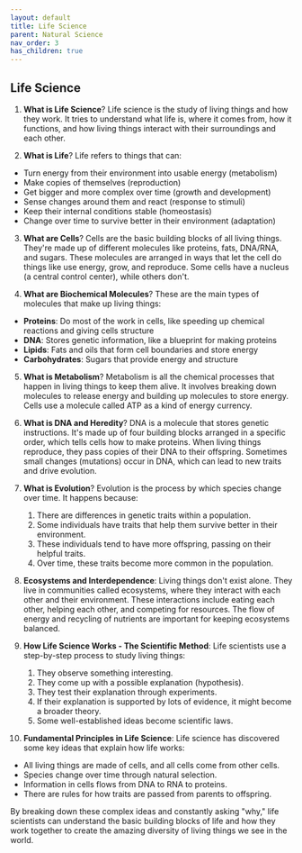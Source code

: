 ```yaml
---
layout: default
title: Life Science
parent: Natural Science
nav_order: 3
has_children: true
---
```


## Life Science

1. **What is Life Science**? Life science is the study of living things and how they work. It tries to understand what life is, where it comes from, how it functions, and how living things interact with their surroundings and each other.

2. **What is Life**? Life refers to things that can:
- Turn energy from their environment into usable energy (metabolism)
- Make copies of themselves (reproduction)
- Get bigger and more complex over time (growth and development)
- Sense changes around them and react (response to stimuli)
- Keep their internal conditions stable (homeostasis)
- Change over time to survive better in their environment (adaptation)

3. **What are Cells**? Cells are the basic building blocks of all living things. They're made up of different molecules like proteins, fats, DNA/RNA, and sugars. These molecules are arranged in ways that let the cell do things like use energy, grow, and reproduce. Some cells have a nucleus (a central control center), while others don't.

4. **What are Biochemical Molecules**? These are the main types of molecules that make up living things:
- **Proteins**: Do most of the work in cells, like speeding up chemical reactions and giving cells structure
- **DNA**: Stores genetic information, like a blueprint for making proteins
- **Lipids**: Fats and oils that form cell boundaries and store energy
- **Carbohydrates**: Sugars that provide energy and structure

5. **What is Metabolism**? Metabolism is all the chemical processes that happen in living things to keep them alive. It involves breaking down molecules to release energy and building up molecules to store energy. Cells use a molecule called ATP as a kind of energy currency.

6. **What is DNA and Heredity**? DNA is a molecule that stores genetic instructions. It's made up of four building blocks arranged in a specific order, which tells cells how to make proteins. When living things reproduce, they pass copies of their DNA to their offspring. Sometimes small changes (mutations) occur in DNA, which can lead to new traits and drive evolution.

7. **What is Evolution**? Evolution is the process by which species change over time. It happens because:
    1. There are differences in genetic traits within a population.
    2. Some individuals have traits that help them survive better in their environment.
    3. These individuals tend to have more offspring, passing on their helpful traits.
    4. Over time, these traits become more common in the population.

8. **Ecosystems and Interdependence**: Living things don't exist alone. They live in communities called ecosystems, where they interact with each other and their environment. These interactions include eating each other, helping each other, and competing for resources. The flow of energy and recycling of nutrients are important for keeping ecosystems balanced.

10. **How Life Science Works - The Scientific Method**: Life scientists use a step-by-step process to study living things:
    1. They observe something interesting.
    2. They come up with a possible explanation (hypothesis).
    3. They test their explanation through experiments.
    4. If their explanation is supported by lots of evidence, it might become a broader theory.
    5. Some well-established ideas become scientific laws.

11. **Fundamental Principles in Life Science**: Life science has discovered some key ideas that explain how life works:
- All living things are made of cells, and all cells come from other cells.
- Species change over time through natural selection.
- Information in cells flows from DNA to RNA to proteins.
- There are rules for how traits are passed from parents to offspring.

By breaking down these complex ideas and constantly asking "why," life scientists can understand the basic building blocks of life and how they work together to create the amazing diversity of living things we see in the world.

